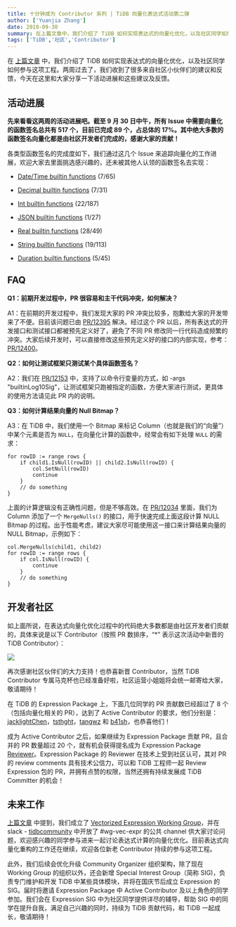 ```yaml
---
title: 十分钟成为 Contributor 系列 | TiDB 向量化表达式活动第二弹
author: ['Yuanjia Zhang']
date: 2019-09-30
summary: 在上篇文章中，我们介绍了 TiDB 如何实现表达式的向量化优化，以及社区同学如何参与这项工程。两周过去了，我们收到了很多来自社区小伙伴们的建议和反馈，今天在这里和大家分享一下活动进展和这些建议及反馈。
tags: ['TiDB','社区','Contributor']
---
```


在 [上篇文章](https://pingcap.com/blog-cn/10mins-become-contributor-of-tidb-20190916/) 中，我们介绍了 TiDB 如何实现表达式的向量化优化，以及社区同学如何参与这项工程。两周过去了，我们收到了很多来自社区小伙伴们的建议和反馈，今天在这里和大家分享一下活动进展和这些建议及反馈。

## 活动进展

**先来看看这两周的活动进展吧。截至 9 月 30 日中午，所有 Issue 中需要向量化的函数签名总共有 517 个，目前已完成 89 个，占总体的 17%。其中绝大多数的函数签名向量化都是由社区开发者们完成的，感谢大家的贡献！**

各类型函数签名的完成度如下，我们通过这几个 Issue 来追踪向量化的工作进展，欢迎大家去里面挑选感兴趣的，还未被其他人认领的函数签名去实现：

* [Date/Time builtin functions](https://github.com/pingcap/tidb/issues/12101) (7/65)

* [Decimal builtin functions](https://github.com/pingcap/tidb/issues/12102) (7/31)

* [Int builtin functions](https://github.com/pingcap/tidb/issues/12103) (22/187)

* [JSON builtin functions](https://github.com/pingcap/tidb/issues/12104) (1/27)

* [Real builtin functions](https://github.com/pingcap/tidb/issues/12105) (28/49)

* [String builtin functions](https://github.com/pingcap/tidb/issues/12106) (19/113)

* [Duration builtin functions](https://github.com/pingcap/tidb/issues/12176) (5/45)

## FAQ

**Q1：前期开发过程中，PR 很容易和主干代码冲突，如何解决？**

A1：在前期的开发过程中，我们发现大家的 PR 冲突比较多，抱歉给大家的开发带来了不便。目前该问题已由 [PR/12395](https://github.com/pingcap/tidb/pull/12395) 解决。经过这个 PR 以后，所有表达式的开发接口和测试接口都被预先定义好了，避免了不同 PR 修改同一行代码造成频繁的冲突。大家后续开发时，可以直接修改这些预先定义好的接口的内部实现，参考：[PR/12400](https://github.com/pingcap/tidb/pull/12400)。

**Q2：如何让测试框架只测试某个具体函数签名？**

A2：我们在 [PR/12153](https://github.com/pingcap/tidb/pull/12153) 中，支持了以命令行变量的方式，如 -args "builtinLog10Sig"，让测试框架只跑被指定的函数，方便大家进行测试，更具体的使用方法请见此 PR 内的说明。

**Q3：如何计算结果向量的 Null Bitmap？**

A3：在 TiDB 中，我们使用一个 Bitmap 来标记 Column（也就是我们的“向量”） 中某个元素是否为 `NULL`，在向量化计算的函数中，经常会有如下处理 `NULL` 的需求： 

```
for rowID := range rows {
    if child1.IsNull(rowID) || child2.IsNull(rowID) {
        col.SetNull(rowID)
        continue
    }
    // do something
}

```

上面的计算逻辑没有正确性问题，但是不够高效。在 [PR/12034](https://github.com/pingcap/tidb/pull/12034) 里面，我们为 Column 添加了一个 `MergeNulls()` 的接口，用于快速完成上面这段计算 NULL Bitmap 的过程。出于性能考虑，建议大家尽可能使用这一接口来计算结果向量的 NULL Bitmap，示例如下：

```
col.MergeNulls(child1, child2)
for rowID := range rows {
    if col.IsNull(rowID) {
        continue
    }
    // do something
}
```

## 开发者社区

如上面所说，在表达式向量化优化过程中的代码绝大多数都是由社区开发者们贡献的，具体来说是以下 Contributor（按照 PR 数排序，“*” 表示这次活动中新晋的 TiDB Contributor）：

![](https://download.pingcap.com/images/blog/10mins-become-tidb-contributor-20190930/1.png)

再次感谢社区伙伴们的大力支持！也恭喜新晋 Contributor，当然 TiDB Contributor 专属马克杯也已经准备好啦，社区运营小姐姐将会统一邮寄给大家，敬请期待！

在 TiDB 的 Expression Package 上，下面几位同学的 PR 贡献数已经超过了 8 个（包括向量化相关的 PR），达到了 Active Contributor 的要求，他们分别是：[jacklightChen](https://github.com/jacklightChen)，[tsthght](https://github.com/tsthght)，[tangwz](https://github.com/tangwz) 和 [b41sh](https://github.com/b41sh)，也恭喜他们！

成为 Active Contributor 之后，如果继续为 Expression Package 贡献 PR，且合并的 PR 数量超过 20 个，就有机会获得提名成为 Expression Package [Reviewer](https://github.com/pingcap/community/blob/master/CONTRIBUTING.md#reviewer)。Expression Package 的 Reviewer 在技术上受到社区认可，其对 PR 的 review comments 具有技术公信力，可以和 TiDB 工程师一起 Review Expression 包的 PR，并拥有点赞的权限，当然还拥有持续发展成 TiDB Committer 的机会！

## 未来工作

[上篇文章](https://mp.weixin.qq.com/s/aJEwU8xGiruIIn0niWvgIg) 中提到，我们成立了 [Vectorized Expression Working Group](https://github.com/pingcap/community/blob/master/working-groups/wg-vec-expr.md)，并在 slack - [tidbcommunity](https://pingcap.com/tidbslack) 中开放了 #wg-vec-expr 的公共 channel 供大家讨论问题，欢迎感兴趣的同学参与进来一起讨论表达式计算的向量化优化。目前表达式向量化重构的工作还在继续，欢迎各位新老 Contributor 持续的参与这项工程。

此外，我们后续会优化升级 Community Organizer 组织架构，除了现在 Working Group 的组织以外，还会新增 Special Interest Group（简称 SIG)，负责专门维护和开发 TiDB 中某些具体模块，并将在国庆节后成立 Expression 的 SIG。届时将邀请 Expression Package 中 Active Contributor 及以上角色的同学参加。我们会在 Expression SIG 中为社区同学提供详尽的辅导，帮助 SIG 中的同学在提升自我，满足自己兴趣的同时，持续为 TiDB 贡献代码，和 TiDB 一起成长，敬请期待！
